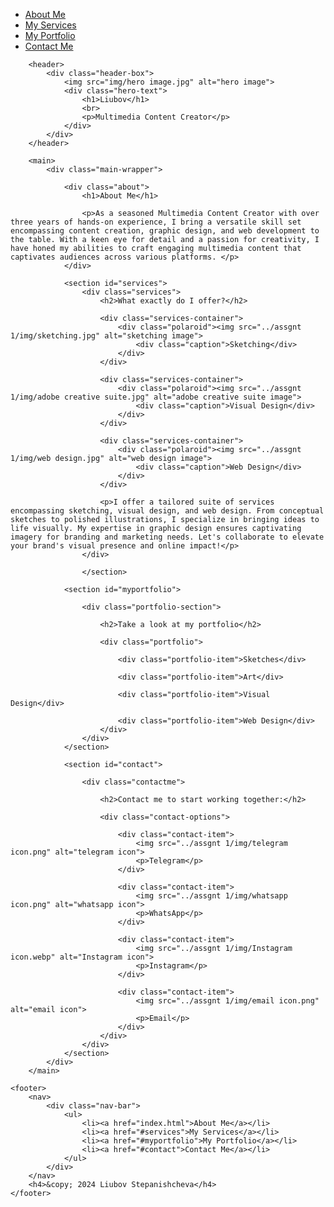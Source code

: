<!DOCTYPE html>
<html lang="en">
<head>
    <title>Liubov: Multimedia Content Creator</title>
    <meta charset="UTF-8">
    <meta name="viewport" content="width=device-width, initial-scale=1.0">
	<meta name="description" content="A professional portfolio website by Liubov Stepanishcheva">
	<meta name="author" content="Liubov Stepanishcheva">
    <link href="styles.css" rel="stylesheet" type="text/css">
</head>

<body>
	<div class="wrapper">
        <nav>
            <div class="nav-bar">
                <ul>
                    <li><a href="index.html">About Me</a></li>
                    <li><a href="#services">My Services</a></li>
                    <li><a href="#myportfolio">My Portfolio</a></li>
                    <li><a href="#contact">Contact Me</a></li>
                </ul>
            </div>
        </nav>

        <header>
            <div class="header-box">
				<img src="img/hero image.jpg" alt="hero image">
                <div class="hero-text">
                    <h1>Liubov</h1>
                    <br>
                    <p>Multimedia Content Creator</p>
                </div>
            </div>
        </header>

        <main>
            <div class="main-wrapper">

                <div class="about">
                    <h1>About Me</h1>
                
                    <p>As a seasoned Multimedia Content Creator with over three years of hands-on experience, I bring a versatile skill set encompassing content creation, graphic design, and web development to the table. With a keen eye for detail and a passion for creativity, I have honed my abilities to craft engaging multimedia content that captivates audiences across various platforms. </p>
                </div>
				
				<section id="services">
                    <div class="services">
                        <h2>What exactly do I offer?</h2>

                        <div class="services-container">
                            <div class="polaroid"><img src="../assgnt 1/img/sketching.jpg" alt="sketching image">
                                <div class="caption">Sketching</div>
                            </div>
                        </div>

                        <div class="services-container">
                            <div class="polaroid"><img src="../assgnt 1/img/adobe creative suite.jpg" alt="adobe creative suite image">
                                <div class="caption">Visual Design</div>
                            </div>
                        </div>

                        <div class="services-container">
                            <div class="polaroid"><img src="../assgnt 1/img/web design.jpg" alt="web design image">
                                <div class="caption">Web Design</div>
                            </div>
                        </div>

                        <p>I offer a tailored suite of services encompassing sketching, visual design, and web design. From conceptual sketches to polished illustrations, I specialize in bringing ideas to life visually. My expertise in graphic design ensures captivating imagery for branding and marketing needs. Let's collaborate to elevate your brand's visual presence and online impact!</p>
                    </div>
					
					</section>
				
				<section id="myportfolio">
					
					<div class="portfolio-section">
						
						<h2>Take a look at my portfolio</h2>

                    	<div class="portfolio">
							
                        	<div class="portfolio-item">Sketches</div>

                        	<div class="portfolio-item">Art</div>

                        	<div class="portfolio-item">Visual Design</div>

                            <div class="portfolio-item">Web Design</div>
                        </div>
					</div>
				</section>
				
				<section id="contact">
					
					<div class="contactme">
						
						<h2>Contact me to start working together:</h2>

                    	<div class="contact-options">
							
                        	<div class="contact-item">
								<img src="../assgnt 1/img/telegram icon.png" alt="telegram icon">
								<p>Telegram</p>
							</div>

                        	<div class="contact-item">
								<img src="../assgnt 1/img/whatsapp icon.png" alt="whatsapp icon">
								<p>WhatsApp</p>
							</div>

                        	<div class="contact-item">
								<img src="../assgnt 1/img/Instagram icon.webp" alt="Instagram icon">
								<p>Instagram</p>
							</div>

                            <div class="contact-item">
								<img src="../assgnt 1/img/email icon.png" alt="email icon">
								<p>Email</p>
							</div>
                        </div>
					</div>
				</section>
            </div>
        </main>

    <footer>
        <nav>
            <div class="nav-bar">
                <ul>
					<li><a href="index.html">About Me</a></li>
                    <li><a href="#services">My Services</a></li>
                    <li><a href="#myportfolio">My Portfolio</a></li>
                    <li><a href="#contact">Contact Me</a></li>
                </ul>
            </div>
        </nav>
        <h4>&copy; 2024 Liubov Stepanishcheva</h4>
    </footer>
</div>
</body>

</html>
